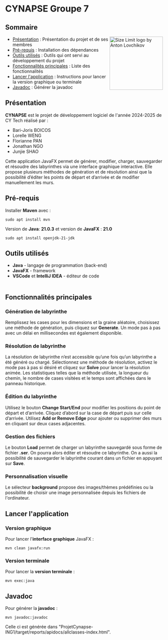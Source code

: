 

# CYNAPSE Groupe 7
## Sommaire
<img src="https://upload.wikimedia.org/wikipedia/commons/f/f8/CY_Tech.svg" align="right"
     alt="Size Limit logo by Anton Lovchikov" width="170">
* [Présentation](#présentation) : Présentation du projet et de ses membres
* [Pré-requis](#pré-requis) : Installation des dépendances
* [Outils utilisés](#outils-utilisés) : Outils qui ont servi au développement du projet
* [Fonctionnalités principales](#fonctionnalités-principales) : Liste des fonctionnalités
* [Lancer l'application](#lancer-lapplication) : Instructions pour lancer la version graphique ou terminale
* [Javadoc](#javadoc) : Générer la javadoc


## Présentation

**CYNAPSE** est le projet de développement logiciel de l'année 2024-2025 de CY Tech réalisé par : 
- Bari-Joris BOICOS
- Lorelle WENG
- Florianne PAN
- Jonathan NGO
- Junjie SHAO

Cette application JavaFX permet de générer, modifier, charger, sauvegarder et résoudre des labyrinthes via une interface graphique interactive. Elle propose plusieurs méthodes de génération et de résolution ainsi que la possibilité d’éditer les points de départ et d’arrivée et de modifier manuellement les murs. 




## Pré-requis

Installer **Maven** avec : 
```shell
sudo apt install mvn
```

Version de **Java**: **21.0.3** et version de **JavaFX** : **21.0**
```
sudo apt install openjdk-21-jdk
```

## Outils utilisés
- **Java** - langage de programmation (back-end)
- **JavaFX** - framework
- **VSCode** et **IntelliJ IDEA** - éditeur de code <br></br>


## Fonctionnalités principales

### Génération de labyrinthe
Remplissez les cases pour les dimensions et la graine aléatoire, choisissez une méthode de génération, puis cliquez sur **Generate**. Un mode pas à pas avec un délai en millisecondes est également disponible.

### Résolution de labyrinthe
La résolution de labyrinthe n’est accessible qu’une fois qu’un labyrinthe a été généré ou chargé. Sélectionnez une méthode de résolution, activez le mode pas à pas si désiré et cliquez sur **Solve** pour lancer la résolution animée. Les statistiques telles que la méthode utilisée, la longueur du chemin, le nombre de cases visitées et le temps sont affichées dans le panneau historique.

### Édition du labyrinthe
Utilisez le bouton **Change Start/End** pour modifier les positions du point de départ et d’arrivée. Cliquez d’abord sur la case de départ puis sur celle d’arrivée. Utilisez **Add or Remove Edge** pour ajouter ou supprimer des murs en cliquant sur deux cases adjacentes.

### Gestion des fichiers
Le bouton **Load** permet de charger un labyrinthe sauvegardé sous forme de fichier **.ser**. On pourra alors éditer et résoudre ce labyrinthe. On a aussi la possibilité de sauvegarder le labyrinthe courant dans un fichier en appuyant sur **Save**.

### Personnalisation visuelle
Le sélecteur **background** propose des images/thèmes prédéfinies ou la possibilité de choisir une image personnalisée depuis les fichiers de l'ordinateur. 


## Lancer l'application
### Version graphique
Pour lancer l'**interface graphique** JavaFX : 
```
mvn clean javafx:run
```

### Version terminale
Pour lancer la **version terminale** : 
```
mvn exec:java
```


## Javadoc 
Pour générer la **javadoc** : 
```
mvn javadoc:javadoc
```

Celle ci est générée dans "ProjetCynapse-ING1/target/reports/apidocs/allclasses-index.html".
